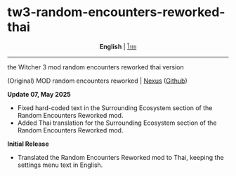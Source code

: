 # tw3-random-encounters-reworked-thai

<div align="center">
  <b>English</b> | <a href="/docs/README-TH.md">ไทย</a>
</div>

-----------

the Witcher 3 mod random encounters reworked thai version

(Original) MOD random encounters reworked | [Nexus](https://www.nexusmods.com/witcher3/mods/5018) ([Github](https://github.com/Aelto/tw3-random-encounters-reworked))

**Update 07, May 2025**
- Fixed hard-coded text in the Surrounding Ecosystem section of the Random Encounters Reworked mod.
- Added Thai translation for the Surrounding Ecosystem section of the Random Encounters Reworked mod.

**Initial Release**
- Translated the Random Encounters Reworked mod to Thai, keeping the settings menu text in English.

